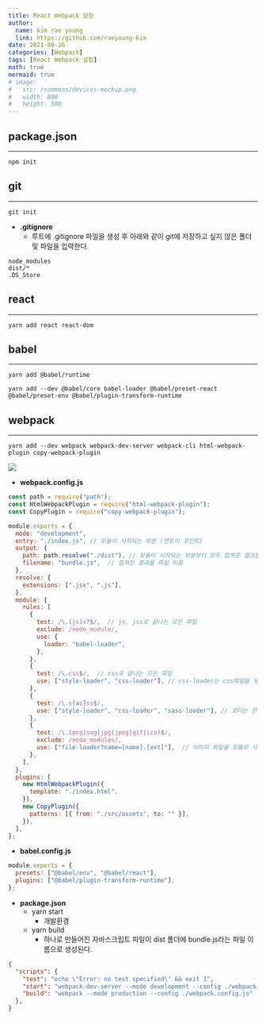```yaml
---
title: React Webpack 설정
author:
  name: kim rae young
  link: https://github.com/raeyoung-kim
date: 2021-08-26
categories: [Webpack]
tags: [React Webpack 설정]
math: true
mermaid: true
# image:
#   src: /commons/devices-mockup.png
#   width: 800
#   height: 500
---
```


## package.json
---
```shell
npm init
```

## git
---
```shell
git init
```
- **.gitignore** 
  - 루트에 .gitignore 파일을 생성 후 아래와 같이 git에 저장하고 싶지 않은 폴더 및 파일을 입력한다. 

```
node_modules
dist/*
.DS_Store
```
## react
---
```shell
yarn add react react-dom
```

## babel
---
```shell
yarn add @babel/runtime
```
```shell
yarn add --dev @babel/core babel-loader @babel/preset-react @babel/preset-env @babel/plugin-transform-runtime
```

## webpack
---
 ```shell
 yarn add --dev webpack webpack-dev-server webpack-cli html-webpack-plugin copy-webpack-plugin
 ```
 ![](https://images.velog.io/images/760kry/post/b383515e-93d0-456a-97d2-aded563677da/Screen%20Shot%202021-08-26%20at%202.52.49%20AM.png)
 
- **webpack.config.js**

```javascript
const path = require("path");
const HtmlWebpackPlugin = require("html-webpack-plugin");
const CopyPlugin = require("copy-webpack-plugin");

module.exports = {
  mode: "development",
  entry: "./index.js", // 모듈이 시작되는 부분 (엔트리 포인트)
  output: {
    path: path.resolve("./dist"), // 모듈이 시작되는 부분부터 모두 합쳐준 결과물을 저장하는 곳
    filename: "bundle.js",  // 합쳐진 결과물 파일 이름
  },
  resolve: {
    extensions: [".jsx", ".js"],
  },
  module: {
    rules: [
      {
        test: /\.(js)x?$/,  // js, jsx로 끝나는 모든 파일
        exclude: /node_module/,
        use: {
          loader: "babel-loader",
        },
      },
      {
        test: /\.css$/,  // css로 끝나는 모든 파일
        use: ["style-loader", "css-loader"], // css-loader는 css파일을 모듈 처럼 사용할 수 있게 해주는 로더이고  style-loader는 css-loader가 처리해준 모듈처럼 사용할 수있게 한 js파일의 css문자열을 브라우저에 html에 주입시켜 브라우저에 보여질 수 있도록 처리해주는 로더이다
      },
      {
        test: /\.s[ac]ss$/,
        use: ["style-loader", "css-loader", "sass-loader"], // 로더는 한 파일에 여러개가 실행될 때 뒤에서 부터 앞으로 실행된다.
      },
      {
        test: /\.(png|svg|jpg|jpeg|gif|ico)$/,
        exclude: /node_modules/,
        use: ["file-loader?name=[name].[ext]"],  // 이미지 파일을 모듈로 사용할 수 있도록 변환하는 역할을 하는 로더이다.
      },
    ],
  },
  plugins: [
    new HtmlWebpackPlugin({
      template: "./index.html",
    }),
    new CopyPlugin({
      patterns: [{ from: "./src/assets", to: "" }],
    }),
  ],
};

```

- **babel.config.js**

```javascript
module.exports = {
  presets: ["@babel/env", "@babel/react"],
  plugins: ["@babel/plugin-transform-runtime"],
};

```
  
 - **package.json**
   - yarn start
     - 개발환경
   - yarn build
     - 하나로 만들어진 자바스크립트 파일이 dist 폴더에 bundle.js라는 파일 이름으로 생성된다.
 
```json
{
  "scripts": {
    "test": "echo \"Error: no test specified\" && exit 1",
    "start": "webpack-dev-server --mode development --config ./webpack.config.js",
    "build": "webpack --mode production --config ./webpack.config.js"
  },
}

```
